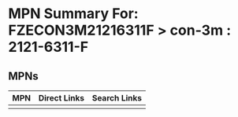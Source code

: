 



# MPN Summary For: FZECON3M21216311F > con-3m : 2121-6311-F

## MPNs
  

|MPN|Direct Links|Search Links|
| :--- | :--- | :--- |
||||
